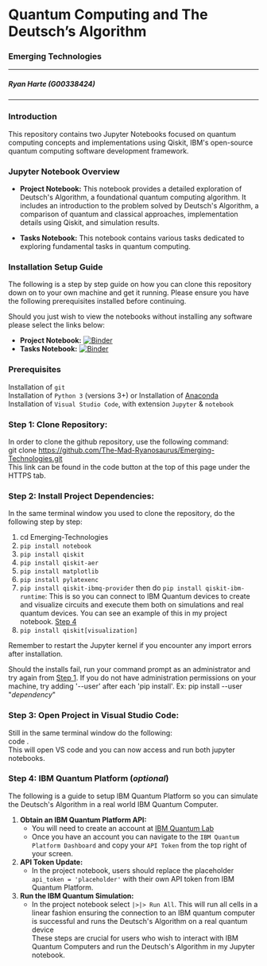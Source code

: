 # **Quantum Computing and The Deutsch’s Algorithm**

### Emerging Technologies

---

##### Ryan Harte (G00338424)

---

### **Introduction**

This repository contains two Jupyter Notebooks focused on quantum computing concepts and implementations using Qiskit, IBM's open-source quantum computing software development framework.

### **Jupyter Notebook Overview**

- **Project Notebook:** This notebook provides a detailed exploration of Deutsch's Algorithm, a foundational quantum computing algorithm. It includes an introduction to the problem solved by Deutsch's Algorithm, a comparison of quantum and classical approaches, implementation details using Qiskit, and simulation results.

- **Tasks Notebook:** This notebook contains various tasks dedicated to exploring fundamental tasks in quantum computing.

### **Installation Setup Guide**

The following is a step by step guide on how you can clone this repository down on to your own machine and get it running. Please ensure you have the following prerequisites installed before continuing.

Should you just wish to view the notebooks without installing any software please select the links below:<br>

- **Project Notebook:** [![Binder](https://mybinder.org/badge_logo.svg)](https://mybinder.org/v2/gh/The-Mad-Ryanosaurus/Emerging-Technologies/main?labpath=project.ipynb)<br>
- **Tasks Notebook:** [![Binder](https://mybinder.org/badge_logo.svg)](https://mybinder.org/v2/gh/The-Mad-Ryanosaurus/Emerging-Technologies/main?labpath=tasks.ipynb)

### **Prerequisites**

Installation of `git` <br>
Installation of `Python 3` (versions 3+)
or
Installation of [Anaconda](https://www.anaconda.com/download/)<br>
Installation of `Visual Studio Code`, with extension `Jupyter` & `notebook`

<a id="step1"></a>

### **Step 1: Clone Repository:**

In order to clone the github repository, use the following command:<br>
git clone https://github.com/The-Mad-Ryanosaurus/Emerging-Technologies.git<br>
This link can be found in the code button at the top of this page under the HTTPS tab.

### **Step 2: Install Project Dependencies:**

In the same terminal window you used to clone the repository, do the following step by step:

1. cd Emerging-Technologies
2. `pip install notebook`
3. `pip install qiskit`
4. `pip install qiskit-aer`
5. `pip install matplotlib`
6. `pip install pylatexenc`
7. `pip install qiskit-ibmq-provider` then do `pip install qiskit-ibm-runtime`: This is so you can connect to IBM Quantum devices to create and visualize circuits and execute them both on simulations and real quantum devices. You can see an example of this in my project notebook. [Step 4](#step4)
8. `pip install qiskit[visualization]`

Remember to restart the Jupyter kernel if you encounter any import errors after installation.

Should the installs fail, run your command prompt as an administrator and try again from [Step 1](#step1). If you do not have administration permissions on your machine, try adding '--user' after each 'pip install'. Ex: pip install --user "_dependency_"

### **Step 3: Open Project in Visual Studio Code:**

Still in the same terminal window do the following:<br>
code .<br>
This will open VS code and you can now access and run both jupyter notebooks.

### **Step 4: IBM Quantum Platform (_optional_)**

The following is a guide to setup IBM Quantum Platform so you can simulate the Deutsch's Algorithm in a real world IBM Quantum Computer.

1. **Obtain an IBM Quantum Platform API:**<br>
   - You will need to create an account at [IBM Quantum Lab](https://docs.quantum.ibm.com/start/setup-channel#ibm-quantum-platform)
   - Once you have an account you can navigate to the `IBM Quantum Platform Dashboard` and copy your `API Token` from the top right of your screen.
2. **API Token Update:**<br>
   - In the project notebook, users should replace the placeholder `api_token = 'placeholder'` with their own API token from IBM Quantum Platform.
3. **Run the IBM Quantum Simulation:**<br>
   - In the project notebook select `|>|> Run All`. This will run all cells in a linear fashion ensuring the connection to an IBM quantum computer is successful and runs the Deutsch's Algorithm on a real quantum device<br>
     These steps are crucial for users who wish to interact with IBM Quantum Computers and run the Deutsch's Algorithm in my Jupyter notebook.
